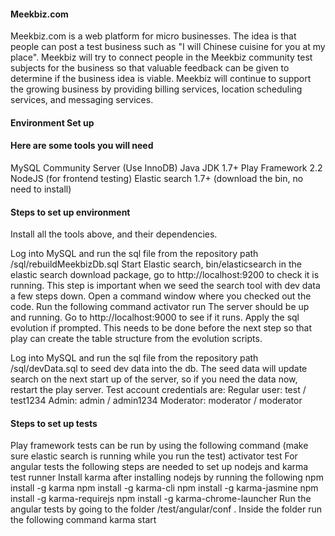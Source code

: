 #### Meekbiz.com ####
Meekbiz.com is a web platform for micro businesses.   The idea is that people can post a test business such as "I will Chinese cuisine for you at my place".   Meekbiz will try to connect people in the Meekbiz community test subjects for the business so that valuable feedback can be given to determine if the business idea is viable.  Meekbiz will continue to support the growing business by providing billing services, location scheduling services, and messaging services.

#### Environment Set up #### 

#### Here are some tools you will need #### 

MySQL Community Server (Use InnoDB)
Java JDK 1.7+
Play Framework 2.2
NodeJS (for frontend testing)
Elastic search 1.7+ (download the bin, no need to install)

#### Steps to set up environment #### 

Install all the tools above, and their dependencies. 

Log into MySQL and run the sql file from the repository path /sql/rebuildMeekbizDb.sql
Start Elastic search, bin/elasticsearch in the elastic search download package, go to http://localhost:9200 to check it is running. This step is important when we seed the search tool with dev data a few steps down.
Open a command window where you checked out the code. Run the following command
activator run
The server should be up and running. Go to http://localhost:9000 to see if it runs. Apply the sql evolution if prompted. This needs to be done before the next step so that play can create the table structure from the evolution scripts.

Log into MySQL and run the sql file from the repository path /sql/devData.sql to seed dev data into the db. The seed data will update search on the next start up of the server, so if you need the data now, restart the play server.
Test account credentials are:
Regular user: test / test1234
Admin: admin / admin1234
Moderator: moderator / moderator

#### Steps to set up tests #### 

Play framework tests can be run by using the following command (make sure elastic search is running while you run the test)
activator test
For angular tests the following steps are needed to set up nodejs and karma test runner
Install karma after installing nodejs by running the following
npm install -g karma
npm install -g karma-cli
npm install -g karma-jasmine
npm install -g karma-requirejs
npm install -g karma-chrome-launcher
Run the angular tests by going to the folder /test/angular/conf . Inside the folder run the following command
karma start